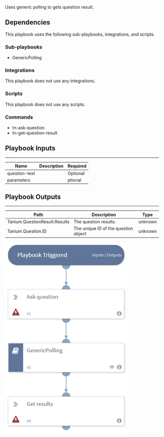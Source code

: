 Uses generic polling to gets question result.

## Dependencies
This playbook uses the following sub-playbooks, integrations, and scripts.

### Sub-playbooks
* GenericPolling

### Integrations
This playbook does not use any integrations.

### Scripts
This playbook does not use any scripts.

### Commands
* tn-ask-question
* tn-get-question-result

## Playbook Inputs
---

| **Name** | **Description** | **Required** |
| --- | --- | --- |
| question-text |  |  Optional |
| parameters |  | ptional |

## Playbook Outputs
---

| **Path** | **Description** | **Type** |
| --- | --- | --- |
| Tanium.QuestionResult.Results | The question results. | unknown |
| Tanium.Question.ID | The unique ID of the question object | unknown |

![Tanium_Ask_Question](https://github.com/ElazarK/content-docs/blob/master/images/playbooks/Tanium_Ask_Question.png)
